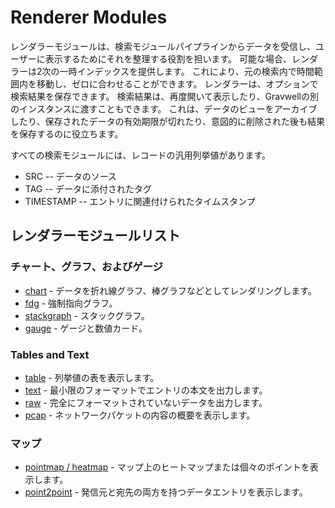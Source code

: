 # Renderer Modules

レンダラーモジュールは、検索モジュールパイプラインからデータを受信し、ユーザーに表示するためにそれを整理する役割を担います。  可能な場合、レンダラーは2次の一時インデックスを提供します。  これにより、元の検索内で時間範囲内を移動し、ゼロに合わせることができます。  レンダラーは、オプションで検索結果を保存できます。  検索結果は、再度開いて表示したり、Gravwellの別のインスタンスに渡すこともできます。  これは、データのビューをアーカイブしたり、保存されたデータの有効期限が切れたり、意図的に削除された後も結果を保存するのに役立ちます。

すべての検索モジュールには、レコードの汎用列挙値があります。

* SRC -- データのソース
* TAG -- データに添付されたタグ
* TIMESTAMP -- エントリに関連付けられたタイムスタンプ

## レンダラーモジュールリスト

### チャート、グラフ、およびゲージ
* [chart](chart/chart.md) - データを折れ線グラフ、棒グラフなどとしてレンダリングします。
* [fdg](fdg/fdg.md) - 強制指向グラフ。
* [stackgraph](stackgraph/stackgraph.md) - スタックグラフ。
* [gauge](gauge/gauge.md) - ゲージと数値カード。

### Tables and Text
* [table](table/table.md) - 列挙値の表を表示します。
* [text](text/text.md) - 最小限のフォーマットでエントリの本文を出力します。
* [raw](raw/raw.md) - 完全にフォーマットされていないデータを出力します。
* [pcap](pcap/pcap.md) - ネットワークパケットの内容の概要を表示します。

### マップ
* [pointmap / heatmap](map/map.md) - マップ上のヒートマップまたは個々のポイントを表示します。
* [point2point](point2point/point2point.md) - 発信元と宛先の両方を持つデータエントリを表示します。